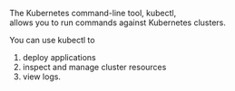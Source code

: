 
The Kubernetes command-line tool, kubectl,   
allows you to run commands against Kubernetes clusters.    

You can use kubectl to 
1. deploy applications
2. inspect and manage cluster resources
3. view logs.
